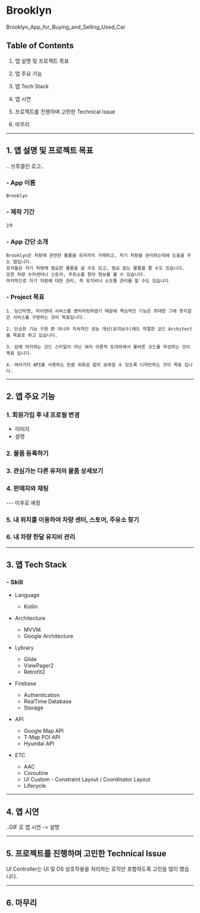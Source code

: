 # Brooklyn
Brooklyn_App_for_Buying_and_Selling_Used_Car

## Table of Contents

1. 앱 설명 및 프로젝트 목표

2. 앱 주요 기능
3. 앱 Tech Stack
4. 앱 시연
5. 프로젝트를 진행하며 고민한 Technical Issue
6. 마무리

----------------------

## 1. 앱 설명 및 프로젝트 목표

.. 브루클린 로고..

### - ****App 이름**** 
    Brooklyn

### - ****제작 기간**** 
    2주

### - ****App 간단 소개**** 
    Brooklyn은 차량에 관련한 물품을 유저끼리 거래하고, 자기 차량을 관리하는데에 도움을 주는 앱입니다.   
    유저들은 자기 차량에 필요한 물품을 살 수도 있고, 필요 없는 물품을 팔 수도 있습니다.
    또한 차량 수리센터나 스토어, 주유소를 찾아 정보를 볼 수 있습니다.   
    마지막으로 자기 차량에 대한 관리, 즉 유지비나 소모품 관리를 할 수도 있습니다.

### - ****Project 목표**** 
    1. 당근마켓, 마이현대 서비스를 벤치마킹하였기 때문에 핵심적인 기능은 최대한 그에 못지않은 서비스를 구현하는 것이 목표입니다.   

    2. 단순한 기능 구현 뿐 아니라 지속적인 성능 개선(유지보수)에도 적절한 코드 Architect를 목표로 하고 있습니다.

    3. 감에 의지하는 코드 스타일이 아닌 여러 이론적 토대위에서 올바른 코드를 작성하는 것이 목표 입니다.
    
    4. 여러가지 API를 사용하는 만큼 위화감 없이 보여질 수 있도록 디자인하는 것이 목표 입니다.

    
--------------------

## 2. 앱 주요 기능

### ****1. 회원가입 후 내 프로필 변경**** 
- 이미지
- 설명

### ****2. 물품 등록하기**** 

### ****3. 관심가는 다른 유저의 물품 상세보기****

### ****4. 판매자와 채팅****    

--- 이후로 예정

### ****5. 내 위치를 이용하여 차량 센터, 스토어, 주유소 찾기****

### ****6. 내 차량 한달 유지비 관리****  

--------------------

## 3. 앱 Tech Stack

### ****- Skill****

- Language
    - Kotlin
        
- Architecture
    - MVVM
    - Google Architecture

- Lybrary
    - Glide
    - ViewPager2
    - Retrofit2

- Firebase
    - Authentication
    - RealTime Database
    - Storage

- API
    - Google Map API
    - T-Map POI API
    - Hyundai API

- ETC
    - AAC
    - Coroutine
    - UI Custom - Constraint Layout / Coordinator Layout
    - Lifecycle

-------------------------

## 4. 앱 시연

..GIF 로 앱 시연 -> 설명

---------------------

## 5. 프로젝트를 진행하며 고민한 Technical Issue

UI Controller는 UI 및 OS 상호작용을 처리하는 로직만 포함하도록 고민을 많이 했습니다.


---------------------

## 6. 마무리

